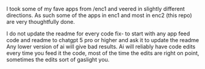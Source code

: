 
I took some of my fave apps from /enc1 and veered in slightly different directions. As such some of the apps in enc1 and most in enc2 (this repo) are very thoughtfully done. 

I do not update the readme for every code fix- to start with any app feed code and readme  to chatgpt 5 pro or higher and ask it to update the readme Any lower version of ai will give bad results. Ai will reliably have code edits every time you feed it the code, most of the time the edits are right on point, sometimes the edits sort of gaslight you. 
